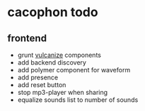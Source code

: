 # cacophon todo

## frontend
- grunt [vulcanize](https://www.npmjs.org/package/grunt-vulcanize) components
- add backend discovery
- add polymer component for waveform
- add presence
- add reset button
- stop mp3-player when sharing
- equalize sounds list to number of sounds